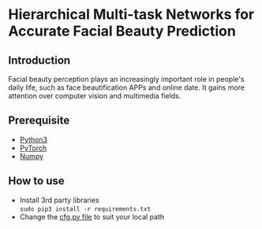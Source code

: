 # Hierarchical Multi-task Networks for Accurate Facial Beauty Prediction

## Introduction
Facial beauty perception plays an increasingly important role in people's daily life, such as
face beautification APPs and online date. It gains more attention over computer vision and multimedia
fields.

## Prerequisite
* [Python3](https://www.python.org/) 
* [PyTorch](http://pytorch.org/)
* [Numpy](http://www.numpy.org/)

## How to use
* Install 3rd party libraries   
    ``
    sudo pip3 install -r requirements.txt
    ``
* Change the [cfg.py file](./cfg.py) to suit your local path